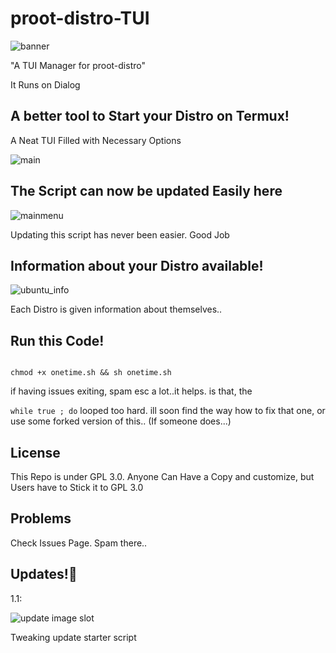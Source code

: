 # proot-distro-TUI

![banner](img-src/banner.png)

"A TUI Manager for proot-distro" 

It Runs on Dialog

## A better tool to Start your Distro on Termux!

A Neat TUI Filled with Necessary Options

![main](img-src/sel_src01.jpg)

## The Script can now be updated Easily here

![mainmenu](img-src/main_sel_src02.jpg)

Updating this script has never been easier. Good Job

## Information about your Distro available!

![ubuntu_info](img-src/desc_dis.jpg)

Each Distro is given information about themselves..

## Run this Code!

``` 

chmod +x onetime.sh && sh onetime.sh 

```

if having issues exiting, spam esc a lot..it helps. is that, the 

``` while true ; do ``` looped too hard. ill soon find the way how to fix that one, or use some forked version of this..  (If someone does...)


## License

This Repo is under GPL 3.0. Anyone Can Have a Copy and customize, but Users have to Stick it to GPL 3.0

## Problems

Check Issues Page. Spam there..

## Updates!🔧

1.1:

![update image slot](img-src/upd1.1.jpg)

Tweaking update starter script